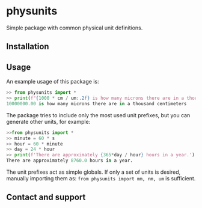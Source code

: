 # physunits

Simple package with common physical unit definitions. 

## Installation

## Usage

An example usage of this package is:
```python
>> from physunits import *
>> print(f"{1000 * cm / um:.2f} is how many microns there are in a thousand centimeters")
10000000.00 is how many microns there are in a thousand centimeters
```

The package tries to include only the most used unit prefixes, but you can generate other units, for example:
```python
>>from physunits import *
>> minute = 60 * s
>> hour = 60 * minute
>> day = 24 * hour
>> print(f'There are approximately {365*day / hour} hours in a year.')
There are approximately 8760.0 hours in a year.
```
The unit prefixes act as simple globals. If only a set of units is desired, manually importing them as:
``from physunits import mm, nm, um``
is sufficient. 

## Contact and support
